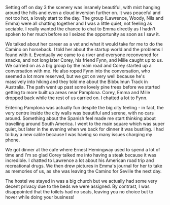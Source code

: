Setting off on day 3 the scenery was insanely beautiful, with mist hanging around the hills and even a cloud inversion further on. It was peaceful and not too hot, a lovely start to the day. The group (Lawrence, Woody, Nils and Emma) were all chatting together and I was a little quiet, not feeling as sociable. I really wanted the chance to chat to Emma directly as I hadn't spoken to her much before so I seized the opportunity as soon as I saw it.

We talked about her career as a vet and what it would take for me to do the Camino on horseback. I told her about the startup world and the problems I found with it. Eventually we came to a river and everyone reconvened for snacks, and not long later Corey, his friend Fynn, and Mille caught up to us. We carried on as a big group by the main road and Corey started up a conversation with me. He also roped Fynn into the conversation, who seemed a lot more reserved, but we got on very well because he's massively into hiking and they told me about the Bibbulmun Track in Australia. The path went up past some lovely pine trees before we started getting to more built up areas near Pamplona. Corey, Emma and Mille dropped back while the rest of us carried on. I chatted a lot to Fynn.

Entering Pamplona was actually fun despite the big city feeling - in fact, the very centre inside the city walls was beautiful and serene, with no cars around. Something about the Spanish feel made me start thinking about travelling around South America. I went to the main square which was super quiet, but later in the evening when we back for dinner it was bustling. I had to buy a new cable because I was having so many issues charging my phone.

We got dinner at the cafe where Ernest Hemingway used to spend a lot of time and I'm so glad Corey talked me into having a steak because it was incredible. I chatted to Lawrence a lot about his American road trip and recreational drugs. We then drew pictures in Emma's journal for her to take as memories of us, as she was leaving the Camino for Seville the next day.

The hostel we stayed in was a big church but we actually had some very decent privacy due to the beds we were assigned. By contrast, I was disappointed that the toilets had no seats, leaving you no choice but to hover while doing your business!
